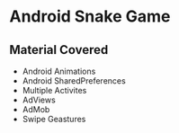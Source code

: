 # Android Snake Game
## Material Covered
* Android Animations
* Android SharedPreferences
* Multiple Activites
* AdViews
* AdMob
* Swipe Geastures